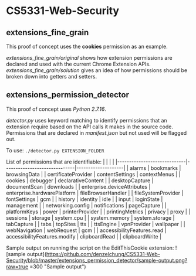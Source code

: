 # CS5331-Web-Security

## extensions_fine_grain
This proof of concept uses the **cookies** permission as an example.

_extensions_fine_grain/original_ shows how extension permissions are declared and used with the current Chrome Extension APIs.
_extensions_fine_grain/solution_ gives an idea of how permissions should be broken down into getters and setters.

## extensions_permission_detector
This proof of concept uses _Python 2.7.16_.

_detector.py_ uses keyword matching to identify permissions that an extension require based on the API calls it makes in the source code. Permissions that are declared in _manifest.json_ but not used will be flagged out.

To use: `./detector.py EXTENSION_FOLDER`

List of permissions that are identifiable:
|                             |                              |                    |
|-----------------------------|------------------------------|--------------------|
| alarms                      | bookmarks                    | browsingData       |
| certificateProvider         | contentSettings              | contextMenus       |
| cookies                     | debugger                     | declarativeContent |
| desktopCapture              | documentScan                 | downloads          |
| enterprise.deviceAttributes | enterprise.hardwarePlatform  | fileBrowserHandler |
| fileSystemProvider          | fontSettings                 | gcm                |
| history                     | identity                     | idle               |
| input                       | loginState                   | management         |
| networking.config           | notifications                | pageCapture        |
| platformKeys                | power                        | printerProvider    |
| printingMetrics             | privacy                      | proxy              |
| sessions                    | storage                      | system.cpu         |
| system.memory               | system.storage               | tabCapture         |
| tabs                        | topSites                     | tts                |
| ttsEngine                   | vpnProvider                  | wallpaper          |
| webNavigation               | webRequest                   | gcm                |
| accessibilityFeatures.read  | accessibilityFeatures.modify | clipboardRead      |
| clipboardWrite              | 


Sample output on running the script on the EditThisCookie extension:
![sample output](https://github.com/denzelchung/CS5331-Web-Security/blob/master/extensions_permission_detector/sample-output.png?raw=true =300 "Sample output")
